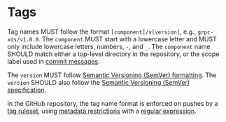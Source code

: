 # Tags

Tag names MUST follow the format `[component]/v[version]`, e.g.,
`grpc-xds/v1.0.0`. The `component` MUST start with a lowercase letter and MUST
only include lowercase letters, numbers, `-`, and `_`. The `component` name
SHOULD match either a top-level directory in the repository, or the scope
label used in [commit messages](commits.md#commit-messages).

The `version` MUST follow
[Semantic Versioning (SemVer) formatting](https://semver.org/#backusnaur-form-grammar-for-valid-semver-versions).
The `version` SHOULD also follow the
[Semantic Versioning (SemVer) specification](https://semver.org/).

In the GitHub repository, the tag name format is enforced on pushes
by a
[tag ruleset](https://docs.github.com/en/repositories/configuring-branches-and-merges-in-your-repository/managing-rulesets/creating-rulesets-for-a-repository),
using
[metadata restrictions](https://docs.github.com/en/enterprise-cloud@latest/repositories/configuring-branches-and-merges-in-your-repository/managing-rulesets/available-rules-for-rulesets#metadata-restrictions)
with a
[regular expression](https://docs.github.com/en/enterprise-cloud@latest/organizations/managing-organization-settings/creating-rulesets-for-repositories-in-your-organization#about-regular-expressions-for-commit-metadata).
